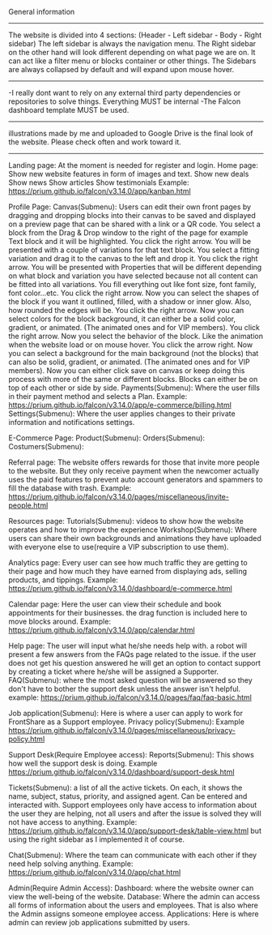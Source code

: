 General information
__________________________________________________________________________________
The website is divided into 4 sections:
(Header - Left sidebar - Body - Right sidebar)
The left sidebar is always the navigation menu.
The Right sidebar on the other hand will look different depending on what page we are on. It can act like a filter menu or blocks container or other things. 
The Sidebars are always collapsed by default and will expand upon mouse hover.
__________________________________________________________________________________
-I really dont want to rely on any external third party dependencies or repositories to solve things. Everything MUST be internal
-The Falcon dashboard template MUST be used. 
__________________________________________________________________________________
illustrations made by me and uploaded to Google Drive is the final look of the website. Please check often and work toward it.
__________________________________________________________________________________

Landing page:
At the moment is needed for register and login. 
Home page:
Show new website features in form of images and text.
Show new deals
Show news
Show articles
Show testimonials
Example: https://prium.github.io/falcon/v3.14.0/app/kanban.html

Profile Page:
Canvas(Submenu): Users can edit their own front pages by dragging and dropping blocks into their canvas to be saved and displayed on a preview page that can be shared with a link or a QR code.
You select a block from the Drag & Drop window to the right of the page for example Text block and it will be highlighted. You click the right arrow.
You will be presented with a couple of variations for that text block. You select a fitting variation and drag it to the canvas to the left and drop it. You click the right arrow.
You will be presented with Properties that will be different depending on what block and variation you have selected because not all content can be fitted into all variations. You fill everything out like font size, font family, font color...etc. You click the right arrow.
Now you can select the shapes of the block if you want it outlined, filled, with a shadow or inner glow. Also, how rounded the edges will be. You click the right arrow.
Now you can select colors for the block background, it can either be a solid color, gradient, or animated. (The animated ones and for VIP members). You click the right arrow.
Now you select the behavior of the block. Like the animation when the website load or on mouse hover. You click the arrow right.
Now you can select a background for the main background (not the blocks) that can also be solid, gradient, or animated. (The animated ones and for VIP members). Now you can either click save on canvas or keep doing this process with more of the same or different blocks. 
Blocks can either be on top of each other or side by side.
Payments(Submenu): Where the user fills in their payment method and selects a Plan. Example: https://prium.github.io/falcon/v3.14.0/app/e-commerce/billing.html
Settings(Submenu): Where the user applies changes to their private information and notifications settings.



E-Commerce Page:
Product(Submenu): 
Orders(Submenu):
Costumers(Submenu):

Referral page:
The website offers rewards for those that invite more people to the website. But they only receive payment when the newcomer actually uses the paid features to prevent auto account generators and spammers to fill the database with trash. Example: https://prium.github.io/falcon/v3.14.0/pages/miscellaneous/invite-people.html

Resources page:
Tutorials(Submenu): videos to show how the website operates and how to improve the experience
Workshop(Submenu): Where users can share their own backgrounds and animations they have uploaded with everyone else to use(require a VIP subscription to use them).

Analytics page:
Every user can see how much traffic they are getting to their page and how much they have earned from displaying ads, selling products, and tippings. Example: https://prium.github.io/falcon/v3.14.0/dashboard/e-commerce.html

Calendar page:
Here the user can view their schedule and book appointments for their businesses. the drag function is included here to move blocks around. Example: https://prium.github.io/falcon/v3.14.0/app/calendar.html

Help page:
The user will input what he/she needs help with. a robot will present a few answers from the FAQs page related to the issue. if the user does not get his question answered he will get an option to contact support by creating a ticket where he/she will be assigned a Supporter.
FAQ(Submenu): where the most asked question will be answered so they don't have to bother the support desk unless the answer isn't helpful. example: https://prium.github.io/falcon/v3.14.0/pages/faq/faq-basic.html

Job application(Submenu): Here is where a user can apply to work for FrontShare as a Support employee.
Privacy policy(Submenu): Example https://prium.github.io/falcon/v3.14.0/pages/miscellaneous/privacy-policy.html


Support Desk(Require Employee access):
Reports(Submenu): This shows how well the support desk is doing. Example https://prium.github.io/falcon/v3.14.0/dashboard/support-desk.html

Tickets(Submenu): a list of all the active tickets. On each, it shows the name, subject, status, priority, and assigned agent. Can be entered and interacted with. Support employees only have access to information about the user they are helping, not all users and after the issue is solved they will not have access to anything. Example: https://prium.github.io/falcon/v3.14.0/app/support-desk/table-view.html
but using the right sidebar as I implemented it of course.

Chat(Submenu): Where the team can communicate with each other if they need help solving anything. Example: https://prium.github.io/falcon/v3.14.0/app/chat.html


Admin(Require Admin Access):
Dashboard: where the website owner can view the well-being of the website.
Database: Where the admin can access all forms of information about the users and employees. That is also where the Admin assigns someone employee access.
Applications: Here is where admin can review job applications submitted by users.

